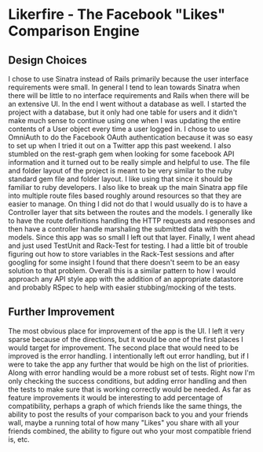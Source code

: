 Likerfire - The Facebook "Likes" Comparison Engine
==================================================

Design Choices
--------------

I chose to use Sinatra instead of Rails primarily because the user interface
requirements were small.  In general I tend to lean towards Sinatra when there
will be little to no interface requirements and Rails when there will be an extensive
UI.  In the end I went without a database as well.  I started the project
with a database, but it only had one table for users and it didn't make much sense
to continue using one when I was updating the entire contents of a User object every
time a user logged in.  I chose to use OmniAuth to do the Facebook OAuth authentication
because it was so easy to set up when I tried it out on a Twitter app this past weekend.  I 
also stumbled on the rest-graph gem when looking for some facebook API information and it
turned out to be really simple and helpful to use.
The file and folder layout of the project is meant to be very similar to the ruby standard
gem file and folder layout.  I like using that since it should be familiar to ruby developers.
I also like to break up the main Sinatra app file into multiple route files based roughly
around resources so that they are easier to manage.  On thing I did not do that I would
usually do is to have a Controller layer that sits between the routes and the models.
I generally like to have the route definitions handling the HTTP requests and responses 
and then have a controller handle marshaling the submitted data with the models. 
 Since this app was so small I left out that layer.  Finally, I went ahead and just used 
 TestUnit and Rack-Test for testing.  I had a little bit of trouble figuring out how to store variables in
the Rack-Test sessions and after googling for some insight I found that there doesn't
seem to be an easy solution to that problem. Overall this is a similar pattern to how I
would approach any API style app with the addition of an appropriate datastore and probably
RSpec to help with easier stubbing/mocking of the tests.


Further Improvement
-------------------

The most obvious place for improvement of the app is the UI.  I left it very sparse
because of the directions, but it would be one of the first places I would target for
improvement.  The second place that would need to be improved is the error handling.  I
intentionally left out error handling, but if I were to take the app any further that 
would be high on the list of priorities.  Along with error handling would be a more
robust set of tests.  Right now I'm only checking the success conditions, but
adding error handling and then the tests to make sure that is working correctly 
would be needed.  As far as feature improvements it would be interesting to add 
percentage of compatibility, perhaps a graph of which friends like the same things, 
the ability to post the results of your comparison back to you and your friends wall, maybe
a running total of how many "Likes" you share with all your friends combined, the ability 
to figure out who your most compatible friend is, etc.  